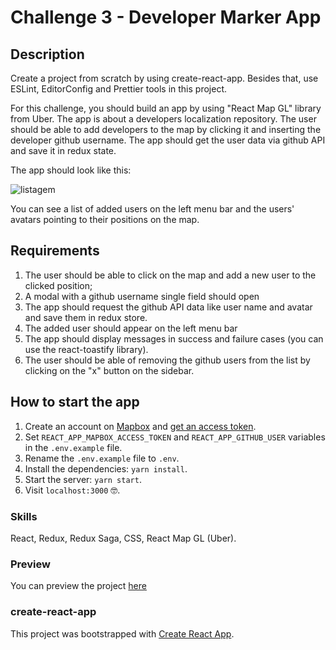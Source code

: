 # Challenge 3 - Developer Marker App

## Description
Create a project from scratch by using create-react-app. Besides that, use ESLint, EditorConfig and Prettier tools in this project.

For this challenge, you should build an app by using "React Map GL" library from Uber. The app is about a developers localization repository. The user should be able to add developers to the map by clicking it and inserting the developer github username. The app should get the user data via github API and save it in redux state.

The app should look like this:

![listagem](https://user-images.githubusercontent.com/12154623/57225888-fd555c80-6fe3-11e9-9597-89a25b05efb3.png)

You can see a list of added users on the left menu bar and the users' avatars pointing to their positions on the map.

## Requirements
1. The user should be able to click on the map and add a new user to the clicked position;
2. A modal with a github username single field should open
3. The app should request the github API data like user name and avatar and save them in redux store.
4. The added user should appear on the left menu bar
5. The app should display messages in success and failure cases (you can use the react-toastify library).
6. The user should be able of removing the github users from the list by clicking on the "x" button on the sidebar.

## How to start the app
1. Create an account on [Mapbox](https://www.mapbox.com/) and [get an access token](https://docs.mapbox.com/help/how-mapbox-works/access-tokens/).
2. Set `REACT_APP_MAPBOX_ACCESS_TOKEN` and `REACT_APP_GITHUB_USER` variables in the `.env.example` file.
3. Rename the `.env.example` file to `.env`.
4. Install the dependencies: `yarn install`.
5. Start the server: `yarn start`.
6. Visit `localhost:3000` :nerd_face:.

### Skills
React, Redux, Redux Saga, CSS, React Map GL (Uber).

### Preview
You can preview the project [here]()

### create-react-app
This project was bootstrapped with [Create React App](https://github.com/facebook/create-react-app).

